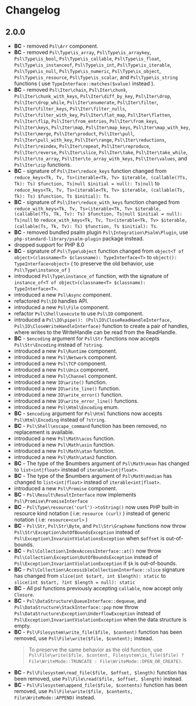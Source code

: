 # Changelog

## 2.0.0

* **BC** - removed `Psl\Arr` component.
* **BC** - removed `Psl\Type\is_array`, `Psl\Type\is_arraykey`, `Psl\Type\is_bool`, `Psl\Type\is_callable`, `Psl\Type\is_float`, `Psl\Type\is_instanceof`, `Psl\Type\is_int`, `Psl\Type\is_iterable`, `Psl\Type\is_null`, `Psl\Type\is_numeric`, `Psl\Type\is_object`, `Psl\Type\is_resource`, `Psl\Type\is_scalar`, and `Psl\Type\is_string` functions ( use `TypeInterface::matches($value)` instead ).
* **BC** - removed `Psl\Iter\chain`, `Psl\Iter\chunk`, `Psl\Iter\chunk_with_keys`, `Psl\Iter\diff_by_key`, `Psl\Iter\drop`, `Psl\Iter\drop_while`, `Psl\Iter\enumerate`, `Psl\Iter\filter`, `Psl\Iter\filter_keys`, `Psl\Iter\filter_nulls`, `Psl\Iter\filter_with_key`, `Psl\Iter\flat_map`, `Psl\Iter\flatten`, `Psl\Iter\flip`, `Psl\Iter\from_entries`, `Psl\Iter\from_keys`, `Psl\Iter\keys`, `Psl\Iter\map`, `Psl\Iter\map_keys`, `Psl\Iter\map_with_key`, `Psl\Iter\merge`, `Psl\Iter\product`, `Psl\Iter\pull`, `Psl\Iter\pull_with_key`, `Psl\Iter\range`, `Psl\Iter\reductions`, `Psl\Iter\reindex`, `Psl\Iter\repeat`, `Psl\Iter\reproduce`, `Psl\Iter\reverse`, `Psl\Iter\slice`, `Psl\Iter\take`, `Psl\Iter\take_while`, `Psl\Iter\to_array`, `Psl\Iter\to_array_with_keys`, `Psl\Iter\values`, and `Psl\Iter\zip` functions.
* **BC** - signature of `Psl\Iter\reduce_keys` function changed from `reduce_keys<Tk, Tv, Ts>(iterable<Tk, Tv> $iterable, (callable(?Ts, Tk): Ts) $function, Ts|null $initial = null): Ts|null` to `reduce_keys<Tk, Tv, Ts>(iterable<Tk, Tv> $iterable, (callable(Ts, Tk): Ts) $function, Ts $initial): Ts`.
* **BC** - signature of `Psl\Iter\reduce_with_keys` function changed from `reduce_with_keys<Tk, Tv, Ts>(iterable<Tk, Tv> $iterable, (callable(?Ts, Tk, Tv): Ts) $function, Ts|null $initial = null): Ts|null` to `reduce_with_keys<Tk, Tv, Ts>(iterable<Tk, Tv> $iterable, (callable(Ts, Tk, Tv): Ts) $function, Ts $initial): Ts`.
* **BC** - removed bundled psalm plugin `Psl\Integration\Psalm\Plugin`, use `php-standard-library/psalm-plugin` package instead.
* dropped support for PHP 8.0
* **BC** - signature of `Psl\Type\object` function changed from `object<T of object>(classname<T> $classname): TypeInterface<T>` to `object(): TypeInterface<object>` ( to preserve the old behavior, use `Psl\Type\instance_of` )
* introduced `Psl\Type\instance_of` function, with the signature of `instance_of<T of object>(classname<T> $classname): TypeInterface<T>`.
* introduced a new `Psl\Async` component.
* refactored `Psl\IO` handles API.
* introduced a new `Psl\File` component.
* refactor `Psl\Shell\execute` to use `Psl\IO` component.
* introduced a `Psl\IO\pipe(): (Psl\IO\CloseReadHandleInterface, Psl\IO\CloseWriteHandleInterface)` function to create a pair of handles, where writes to the WriteHandle can be read from the ReadHandle.
* **BC** - `$encoding` argument for `Psl\Str` functions now accepts `Psl\Str\Encoding` instead of `?string`.
* introduced a new `Psl\Runtime` component.
* introduced a new `Psl\Network` component.
* introduced a new `Psl\TCP` component.
* introduced a new `Psl\Unix` component.
* introduced a new `Psl\Channel` component.
* introduced a new `IO\write()` function.
* introduced a new `IO\write_line()` function.
* introduced a new `IO\write_error()` function.
* introduced a new `IO\write_error_line()` functions.
* introduced a new `Psl\Html\Encoding` enum.
* **BC** - `$encoding` argument for `Psl\Html` functions now accepts `Psl\Html\Encoding` instead of `?string`.
* **BC** - `Psl\Shell\escape_command` function has been removed, no replacement is available.
* introduced a new `Psl\Math\acos` function.
* introduced a new `Psl\Math\asin` function.
* introduced a new `Psl\Math\atan` function.
* introduced a new `Psl\Math\atan2` function.
* **BC** - The type of the $numbers argument of `Psl\Math\mean` has changed to `list<int|float>` instead of `iterable<int|float>`.
* **BC** - The type of the $numbers argument of `Psl\Math\median` has changed to `list<int|float>` instead of `iterable<int|float>`.
* introduced a new `Psl\Promise` component.
* **BC** - `Psl\Result\ResultInterface` now implements `Psl\Promise\PromiseInterface`
* **BC** - `Psl\Type\resource('curl')->toString()` now uses PHP built-in resource kind notation ( i.e: `resource (curl)` ) instead of generic notation ( i.e: `resource<curl>` )
* **BC** - `Psl\Str`, `Psl\Str\Byte`, and `Psl\Str\Grapheme` functions now throw `Psl\Str\Exception\OutOfBoundsException` instead of `Psl\Exception\InvaraintViolationsException` when `$offset` is out-of-bounds.
* **BC** - `Psl\Collection\IndexAccessInterface::at()` now throw `Psl\Collection\Exception\OutOfBoundsException` instead of `Psl\Exception\InvariantViolationException` if `$k` is out-of-bounds.
* **BC** - `Psl\Collection\AccessibleCollectionInterface::slice` signature has changed from `slice(int $start, int $length): static` to `slice(int $start, ?int $length = null): static`
* **BC** - All psl functions previously accepting `callable`, now accept only `Closure`.
* **BC** - `Psl\DataStructure\QueueInterface::dequeue`, and `Psl\DataStructure\StackInterface::pop` now throw `Psl\DataStructure\Exception\UnderflowException` instead of `Psl\Exception\InvariantViolationException` when the data structure is empty.
* **BC** - `Psl\Filesystem\write_file($file, $content)` function has been removed, use `Psl\File\write($file, $content);` instead. 
  > To preserve the same behavior as the old function, use `Psl\File\write($file, $content, Filesystem\is_file($file) ? File\WriteMode::TRUNCATE : File\WriteMode::OPEN_OR_CREATE)`.
* **BC** - `Psl\Filesystem\read_file($file, $offset, $length)` function has been removed, use `Psl\File\read($file, $offset, $length)` instead.
* **BC** - `Psl\Filesystem\append_file($file, $contents)` function has been removed, use `Psl\File\write($file, $contents, File\WriteMode::APPEND)` instead.
